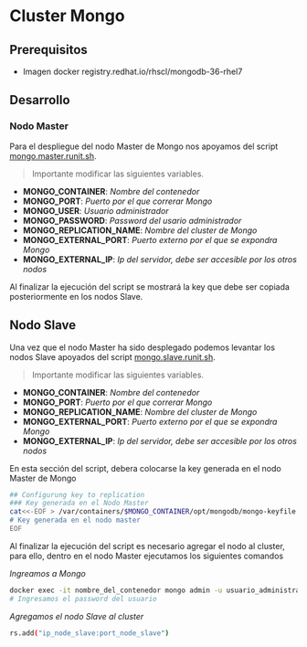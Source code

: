 # Cluster Mongo

## Prerequisitos

* Imagen docker registry.redhat.io/rhscl/mongodb-36-rhel7

## Desarrollo

### Nodo Master

Para el despliegue del nodo Master de Mongo nos apoyamos del script [mongo.master.runit.sh](mongo.master.runit.sh).

> Importante modificar las siguientes variables.

* **MONGO_CONTAINER**: *Nombre del contenedor*
* **MONGO_PORT**: *Puerto por el que correrar Mongo*
* **MONGO_USER**: *Usuario administrador*
* **MONGO_PASSWORD**: *Password del usario administrador*
* **MONGO_REPLICATION_NAME**: *Nombre del cluster de Mongo*
* **MONGO_EXTERNAL_PORT**: *Puerto externo por el que se expondra Mongo*
* **MONGO_EXTERNAL_IP**: *Ip del servidor, debe ser accesible por los otros nodos*
  
Al finalizar la ejecución del script se mostrará la key que debe ser copiada posteriormente en los nodos Slave.

## Nodo Slave

Una vez que el nodo Master ha sido desplegado podemos levantar los nodos Slave apoyados del script [mongo.slave.runit.sh](mongo.slave.runit.sh).

> Importante modificar las siguientes variables.

* **MONGO_CONTAINER**: *Nombre del contenedor*
* **MONGO_PORT**: *Puerto por el que correrar Mongo*
* **MONGO_REPLICATION_NAME**: *Nombre del cluster de Mongo*
* **MONGO_EXTERNAL_PORT**: *Puerto externo por el que se expondra Mongo*
* **MONGO_EXTERNAL_IP**: *Ip del servidor, debe ser accesible por los otros nodos*

En esta sección del script, debera colocarse la key generada en el nodo Master de Mongo
```bash
## Configurung key to replication
### Key generada en el Nodo Master
cat<<-EOF > /var/containers/$MONGO_CONTAINER/opt/mongodb/mongo-keyfile
# Key generada en el nodo master
EOF
```

Al finalizar la ejecución del script es necesario agregar el nodo al cluster, para ello, dentro en el nodo Master ejecutamos los siguientes comandos

*Ingreamos a Mongo*
```bash
docker exec -it nombre_del_contenedor mongo admin -u usuario_administrador -p
# Ingresamos el password del usuario
```

*Agregamos el nodo Slave al cluster*
```bash
rs.add("ip_node_slave:port_node_slave")
```